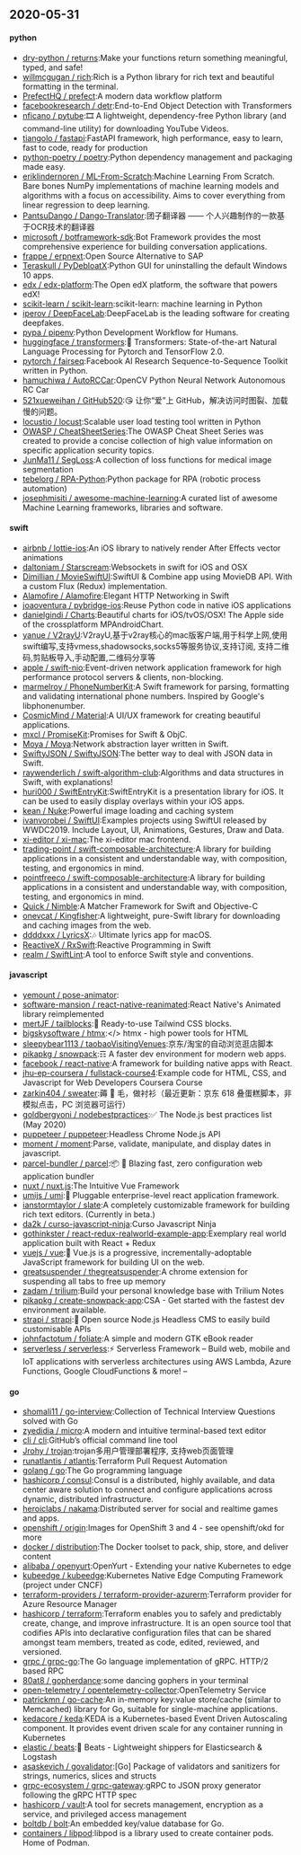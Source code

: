 ## 2020-05-31

#### python
* [dry-python / returns](https://github.com/dry-python/returns):Make your functions return something meaningful, typed, and safe!
* [willmcgugan / rich](https://github.com/willmcgugan/rich):Rich is a Python library for rich text and beautiful formatting in the terminal.
* [PrefectHQ / prefect](https://github.com/PrefectHQ/prefect):A modern data workflow platform
* [facebookresearch / detr](https://github.com/facebookresearch/detr):End-to-End Object Detection with Transformers
* [nficano / pytube](https://github.com/nficano/pytube):🎞
A lightweight, dependency-free Python library (and command-line utility) for downloading YouTube Videos.
* [tiangolo / fastapi](https://github.com/tiangolo/fastapi):FastAPI framework, high performance, easy to learn, fast to code, ready for production
* [python-poetry / poetry](https://github.com/python-poetry/poetry):Python dependency management and packaging made easy.
* [eriklindernoren / ML-From-Scratch](https://github.com/eriklindernoren/ML-From-Scratch):Machine Learning From Scratch. Bare bones NumPy implementations of machine learning models and algorithms with a focus on accessibility. Aims to cover everything from linear regression to deep learning.
* [PantsuDango / Dango-Translator](https://github.com/PantsuDango/Dango-Translator):团子翻译器 —— 个人兴趣制作的一款基于OCR技术的翻译器
* [microsoft / botframework-sdk](https://github.com/microsoft/botframework-sdk):Bot Framework provides the most comprehensive experience for building conversation applications.
* [frappe / erpnext](https://github.com/frappe/erpnext):Open Source Alternative to SAP
* [Teraskull / PyDebloatX](https://github.com/Teraskull/PyDebloatX):Python GUI for uninstalling the default Windows 10 apps.
* [edx / edx-platform](https://github.com/edx/edx-platform):The Open edX platform, the software that powers edX!
* [scikit-learn / scikit-learn](https://github.com/scikit-learn/scikit-learn):scikit-learn: machine learning in Python
* [iperov / DeepFaceLab](https://github.com/iperov/DeepFaceLab):DeepFaceLab is the leading software for creating deepfakes.
* [pypa / pipenv](https://github.com/pypa/pipenv):Python Development Workflow for Humans.
* [huggingface / transformers](https://github.com/huggingface/transformers):🤗
Transformers: State-of-the-art Natural Language Processing for Pytorch and TensorFlow 2.0.
* [pytorch / fairseq](https://github.com/pytorch/fairseq):Facebook AI Research Sequence-to-Sequence Toolkit written in Python.
* [hamuchiwa / AutoRCCar](https://github.com/hamuchiwa/AutoRCCar):OpenCV Python Neural Network Autonomous RC Car
* [521xueweihan / GitHub520](https://github.com/521xueweihan/GitHub520):😘
让你“爱”上 GitHub，解决访问时图裂、加载慢的问题。
* [locustio / locust](https://github.com/locustio/locust):Scalable user load testing tool written in Python
* [OWASP / CheatSheetSeries](https://github.com/OWASP/CheatSheetSeries):The OWASP Cheat Sheet Series was created to provide a concise collection of high value information on specific application security topics.
* [JunMa11 / SegLoss](https://github.com/JunMa11/SegLoss):A collection of loss functions for medical image segmentation
* [tebelorg / RPA-Python](https://github.com/tebelorg/RPA-Python):Python package for RPA (robotic process automation)
* [josephmisiti / awesome-machine-learning](https://github.com/josephmisiti/awesome-machine-learning):A curated list of awesome Machine Learning frameworks, libraries and software.

#### swift
* [airbnb / lottie-ios](https://github.com/airbnb/lottie-ios):An iOS library to natively render After Effects vector animations
* [daltoniam / Starscream](https://github.com/daltoniam/Starscream):Websockets in swift for iOS and OSX
* [Dimillian / MovieSwiftUI](https://github.com/Dimillian/MovieSwiftUI):SwiftUI & Combine app using MovieDB API. With a custom Flux (Redux) implementation.
* [Alamofire / Alamofire](https://github.com/Alamofire/Alamofire):Elegant HTTP Networking in Swift
* [joaoventura / pybridge-ios](https://github.com/joaoventura/pybridge-ios):Reuse Python code in native iOS applications
* [danielgindi / Charts](https://github.com/danielgindi/Charts):Beautiful charts for iOS/tvOS/OSX! The Apple side of the crossplatform MPAndroidChart.
* [yanue / V2rayU](https://github.com/yanue/V2rayU):V2rayU,基于v2ray核心的mac版客户端,用于科学上网,使用swift编写,支持vmess,shadowsocks,socks5等服务协议,支持订阅, 支持二维码,剪贴板导入,手动配置,二维码分享等
* [apple / swift-nio](https://github.com/apple/swift-nio):Event-driven network application framework for high performance protocol servers & clients, non-blocking.
* [marmelroy / PhoneNumberKit](https://github.com/marmelroy/PhoneNumberKit):A Swift framework for parsing, formatting and validating international phone numbers. Inspired by Google's libphonenumber.
* [CosmicMind / Material](https://github.com/CosmicMind/Material):A UI/UX framework for creating beautiful applications.
* [mxcl / PromiseKit](https://github.com/mxcl/PromiseKit):Promises for Swift & ObjC.
* [Moya / Moya](https://github.com/Moya/Moya):Network abstraction layer written in Swift.
* [SwiftyJSON / SwiftyJSON](https://github.com/SwiftyJSON/SwiftyJSON):The better way to deal with JSON data in Swift.
* [raywenderlich / swift-algorithm-club](https://github.com/raywenderlich/swift-algorithm-club):Algorithms and data structures in Swift, with explanations!
* [huri000 / SwiftEntryKit](https://github.com/huri000/SwiftEntryKit):SwiftEntryKit is a presentation library for iOS. It can be used to easily display overlays within your iOS apps.
* [kean / Nuke](https://github.com/kean/Nuke):Powerful image loading and caching system
* [ivanvorobei / SwiftUI](https://github.com/ivanvorobei/SwiftUI):Examples projects using SwiftUI released by WWDC2019. Include Layout, UI, Animations, Gestures, Draw and Data.
* [xi-editor / xi-mac](https://github.com/xi-editor/xi-mac):The xi-editor mac frontend.
* [trading-point / swift-composable-architecture](https://github.com/trading-point/swift-composable-architecture):A library for building applications in a consistent and understandable way, with composition, testing, and ergonomics in mind.
* [pointfreeco / swift-composable-architecture](https://github.com/pointfreeco/swift-composable-architecture):A library for building applications in a consistent and understandable way, with composition, testing, and ergonomics in mind.
* [Quick / Nimble](https://github.com/Quick/Nimble):A Matcher Framework for Swift and Objective-C
* [onevcat / Kingfisher](https://github.com/onevcat/Kingfisher):A lightweight, pure-Swift library for downloading and caching images from the web.
* [ddddxxx / LyricsX](https://github.com/ddddxxx/LyricsX):🎶
Ultimate lyrics app for macOS.
* [ReactiveX / RxSwift](https://github.com/ReactiveX/RxSwift):Reactive Programming in Swift
* [realm / SwiftLint](https://github.com/realm/SwiftLint):A tool to enforce Swift style and conventions.

#### javascript
* [yemount / pose-animator](https://github.com/yemount/pose-animator):
* [software-mansion / react-native-reanimated](https://github.com/software-mansion/react-native-reanimated):React Native's Animated library reimplemented
* [mertJF / tailblocks](https://github.com/mertJF/tailblocks):🎉
Ready-to-use Tailwind CSS blocks.
* [bigskysoftware / htmx](https://github.com/bigskysoftware/htmx):</> htmx - high power tools for HTML
* [sleepybear1113 / taobaoVisitingVenues](https://github.com/sleepybear1113/taobaoVisitingVenues):京东/淘宝的自动浏览逛店脚本
* [pikapkg / snowpack](https://github.com/pikapkg/snowpack):☶ A faster dev environment for modern web apps.
* [facebook / react-native](https://github.com/facebook/react-native):A framework for building native apps with React.
* [jhu-ep-coursera / fullstack-course4](https://github.com/jhu-ep-coursera/fullstack-course4):Example code for HTML, CSS, and Javascript for Web Developers Coursera Course
* [zarkin404 / sweater](https://github.com/zarkin404/sweater):薅
🐑
毛，做衬衫（最近更新：京东 618 叠蛋糕脚本，非模拟点击，PC 浏览器可运行）
* [goldbergyoni / nodebestpractices](https://github.com/goldbergyoni/nodebestpractices):✅
The Node.js best practices list (May 2020)
* [puppeteer / puppeteer](https://github.com/puppeteer/puppeteer):Headless Chrome Node.js API
* [moment / moment](https://github.com/moment/moment):Parse, validate, manipulate, and display dates in javascript.
* [parcel-bundler / parcel](https://github.com/parcel-bundler/parcel):📦
🚀
Blazing fast, zero configuration web application bundler
* [nuxt / nuxt.js](https://github.com/nuxt/nuxt.js):The Intuitive Vue Framework
* [umijs / umi](https://github.com/umijs/umi):🌋
Pluggable enterprise-level react application framework.
* [ianstormtaylor / slate](https://github.com/ianstormtaylor/slate):A completely customizable framework for building rich text editors. (Currently in beta.)
* [da2k / curso-javascript-ninja](https://github.com/da2k/curso-javascript-ninja):Curso Javascript Ninja
* [gothinkster / react-redux-realworld-example-app](https://github.com/gothinkster/react-redux-realworld-example-app):Exemplary real world application built with React + Redux
* [vuejs / vue](https://github.com/vuejs/vue):🖖
Vue.js is a progressive, incrementally-adoptable JavaScript framework for building UI on the web.
* [greatsuspender / thegreatsuspender](https://github.com/greatsuspender/thegreatsuspender):A chrome extension for suspending all tabs to free up memory
* [zadam / trilium](https://github.com/zadam/trilium):Build your personal knowledge base with Trilium Notes
* [pikapkg / create-snowpack-app](https://github.com/pikapkg/create-snowpack-app):CSA - Get started with the fastest dev environment available.
* [strapi / strapi](https://github.com/strapi/strapi):🚀
Open source Node.js Headless CMS to easily build customisable APIs
* [johnfactotum / foliate](https://github.com/johnfactotum/foliate):A simple and modern GTK eBook reader
* [serverless / serverless](https://github.com/serverless/serverless):⚡
Serverless Framework – Build web, mobile and IoT applications with serverless architectures using AWS Lambda, Azure Functions, Google CloudFunctions & more! –

#### go
* [shomali11 / go-interview](https://github.com/shomali11/go-interview):Collection of Technical Interview Questions solved with Go
* [zyedidia / micro](https://github.com/zyedidia/micro):A modern and intuitive terminal-based text editor
* [cli / cli](https://github.com/cli/cli):GitHub’s official command line tool
* [Jrohy / trojan](https://github.com/Jrohy/trojan):trojan多用户管理部署程序, 支持web页面管理
* [runatlantis / atlantis](https://github.com/runatlantis/atlantis):Terraform Pull Request Automation
* [golang / go](https://github.com/golang/go):The Go programming language
* [hashicorp / consul](https://github.com/hashicorp/consul):Consul is a distributed, highly available, and data center aware solution to connect and configure applications across dynamic, distributed infrastructure.
* [heroiclabs / nakama](https://github.com/heroiclabs/nakama):Distributed server for social and realtime games and apps.
* [openshift / origin](https://github.com/openshift/origin):Images for OpenShift 3 and 4 - see openshift/okd for more
* [docker / distribution](https://github.com/docker/distribution):The Docker toolset to pack, ship, store, and deliver content
* [alibaba / openyurt](https://github.com/alibaba/openyurt):OpenYurt - Extending your native Kubernetes to edge
* [kubeedge / kubeedge](https://github.com/kubeedge/kubeedge):Kubernetes Native Edge Computing Framework (project under CNCF)
* [terraform-providers / terraform-provider-azurerm](https://github.com/terraform-providers/terraform-provider-azurerm):Terraform provider for Azure Resource Manager
* [hashicorp / terraform](https://github.com/hashicorp/terraform):Terraform enables you to safely and predictably create, change, and improve infrastructure. It is an open source tool that codifies APIs into declarative configuration files that can be shared amongst team members, treated as code, edited, reviewed, and versioned.
* [grpc / grpc-go](https://github.com/grpc/grpc-go):The Go language implementation of gRPC. HTTP/2 based RPC
* [80at8 / gopherdance](https://github.com/80at8/gopherdance):some dancing gophers in your terminal
* [open-telemetry / opentelemetry-collector](https://github.com/open-telemetry/opentelemetry-collector):OpenTelemetry Service
* [patrickmn / go-cache](https://github.com/patrickmn/go-cache):An in-memory key:value store/cache (similar to Memcached) library for Go, suitable for single-machine applications.
* [kedacore / keda](https://github.com/kedacore/keda):KEDA is a Kubernetes-based Event Driven Autoscaling component. It provides event driven scale for any container running in Kubernetes
* [elastic / beats](https://github.com/elastic/beats):🐠
Beats - Lightweight shippers for Elasticsearch & Logstash
* [asaskevich / govalidator](https://github.com/asaskevich/govalidator):[Go] Package of validators and sanitizers for strings, numerics, slices and structs
* [grpc-ecosystem / grpc-gateway](https://github.com/grpc-ecosystem/grpc-gateway):gRPC to JSON proxy generator following the gRPC HTTP spec
* [hashicorp / vault](https://github.com/hashicorp/vault):A tool for secrets management, encryption as a service, and privileged access management
* [boltdb / bolt](https://github.com/boltdb/bolt):An embedded key/value database for Go.
* [containers / libpod](https://github.com/containers/libpod):libpod is a library used to create container pods. Home of Podman.
